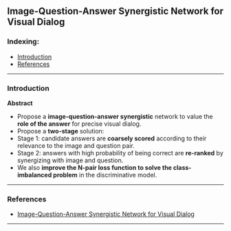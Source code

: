## Image-Question-Answer Synergistic Network for Visual Dialog

### Indexing:
- [Introduction](#Introduction)
- [References](#References)

---
### Introduction
**Abstract**
- Propose a **image-question-answer synergistic** network to value the **role of the answer** for precise visual dialog.
- Propose a **two-stage** solution:
- Stage 1: candidate answers are **coarsely scored** according to their relevance to the image and question pair.
- Stage 2: answers with high probability of being correct are **re-ranked** by synergizing with image and question.
- We also **improve the N-pair loss function to solve the class-imbalanced problem** in the discriminative model.

---
### References
- [Image-Question-Answer Synergistic Network for Visual Dialog](https://arxiv.org/pdf/1902.09774.pdf)
---
